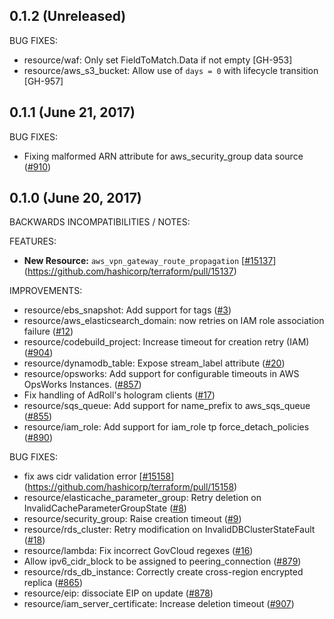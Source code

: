 ## 0.1.2 (Unreleased)

BUG FIXES:

* resource/waf: Only set FieldToMatch.Data if not empty [GH-953]
* resource/aws_s3_bucket: Allow use of `days = 0` with lifecycle transition [GH-957]

## 0.1.1 (June 21, 2017)

BUG FIXES:

* Fixing malformed ARN attribute for aws_security_group data source ([#910](https://github.com/terraform-providers/terraform-provider-aws/910))

## 0.1.0 (June 20, 2017)

BACKWARDS INCOMPATIBILITIES / NOTES:

FEATURES:

* **New Resource:** `aws_vpn_gateway_route_propagation` [[#15137](https://github.com/terraform-providers/terraform-provider-aws/15137)](https://github.com/hashicorp/terraform/pull/15137)

IMPROVEMENTS:

* resource/ebs_snapshot: Add support for tags ([#3](https://github.com/terraform-providers/terraform-provider-aws/3))
* resource/aws_elasticsearch_domain: now retries on IAM role association failure ([#12](https://github.com/terraform-providers/terraform-provider-aws/12))
* resource/codebuild_project: Increase timeout for creation retry (IAM) ([#904](https://github.com/terraform-providers/terraform-provider-aws/904))
* resource/dynamodb_table: Expose stream_label attribute ([#20](https://github.com/terraform-providers/terraform-provider-aws/20))
* resource/opsworks: Add support for configurable timeouts in AWS OpsWorks Instances. ([#857](https://github.com/terraform-providers/terraform-provider-aws/857))
* Fix handling of AdRoll's hologram clients ([#17](https://github.com/terraform-providers/terraform-provider-aws/17))
* resource/sqs_queue: Add support for name_prefix to aws_sqs_queue ([#855](https://github.com/terraform-providers/terraform-provider-aws/855))
* resource/iam_role: Add support for iam_role tp force_detach_policies ([#890](https://github.com/terraform-providers/terraform-provider-aws/890))

BUG FIXES:

* fix aws cidr validation error [[#15158](https://github.com/terraform-providers/terraform-provider-aws/15158)](https://github.com/hashicorp/terraform/pull/15158)
* resource/elasticache_parameter_group: Retry deletion on InvalidCacheParameterGroupState ([#8](https://github.com/terraform-providers/terraform-provider-aws/8))
* resource/security_group: Raise creation timeout ([#9](https://github.com/terraform-providers/terraform-provider-aws/9))
* resource/rds_cluster: Retry modification on InvalidDBClusterStateFault ([#18](https://github.com/terraform-providers/terraform-provider-aws/18))
* resource/lambda: Fix incorrect GovCloud regexes ([#16](https://github.com/terraform-providers/terraform-provider-aws/16))
* Allow ipv6_cidr_block to be assigned to peering_connection ([#879](https://github.com/terraform-providers/terraform-provider-aws/879))
* resource/rds_db_instance: Correctly create cross-region encrypted replica ([#865](https://github.com/terraform-providers/terraform-provider-aws/865))
* resource/eip: dissociate EIP on update ([#878](https://github.com/terraform-providers/terraform-provider-aws/878))
* resource/iam_server_certificate: Increase deletion timeout ([#907](https://github.com/terraform-providers/terraform-provider-aws/907))
